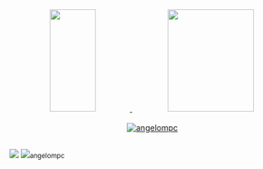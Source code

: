<div align="center">
    <a href="https://github.com/angelompc" />
    <img height="180em" width="40%" src="https://github-readme-stats.vercel.app/api/top-langs/?username=angelompc&layout=compact&langs_count=10&theme=tokyonight" />
    <img height="180em" width="55%" src="https://github-readme-stats.vercel.app/api?username=angelompc&show_icons=true&theme=tokyonight" />
</div>

<br />

<div align="center">
	<img src="https://github-profile-trophy.vercel.app/?username=angelompc" alt="angelompc" />
</div>
  
  ##
 
<div>
	<a href = "mailto:angelopereira.vzla@gmail.com"><img src="https://img.shields.io/badge/-Gmail-%23333?style=for-the-badge&logo=gmail&logoColor=white" target="_blank"></a>
	<img src="https://img.shields.io/badge/Discord-7289DA?style=for-the-badge&logo=discord&logoColor=white" target="_blank"><small>angelompc</small>
</div>
